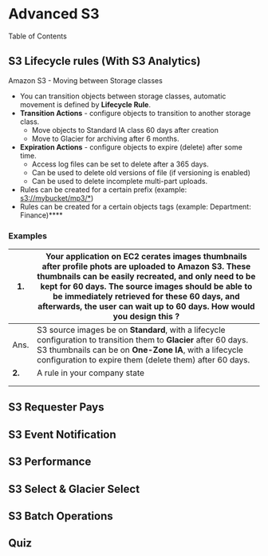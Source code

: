 # Advanced S3 

Table of Contents

## S3 Lifecycle rules (With S3 Analytics)

Amazon S3 - Moving between Storage classes

- You can transition objects between storage classes, automatic movement is defined by **Lifecycle Rule**.
- **Transition Actions** - configure objects to transition to another storage class.
  - Move objects to Standard IA class 60 days after creation
  - Move to Glacier for archiving after 6 months.
- **Expiration Actions** - configure objects to expire (delete) after some time.
  - Access log files can be set to delete after a 365 days.
  - Can be used to delete old versions of file (if versioning is enabled)
  - Can be used to delete incomplete multi-part uploads.
- Rules can be created for a certain prefix (example: [s3://mybucket/mp3/*]()) 
- Rules can be created for a certain objects tags (example: Department: Finance)****

### Examples

| 1.     | Your application on EC2 cerates images thumbnails after profile phots are uploaded to Amazon S3. These thumbnails can be easily recreated, and only need to be kept for 60 days. The source images should be able to be immediately retrieved for these 60 days, and afterwards, the user can wait up to 60 days. How would you design this ? |
| ------ | ------------------------------------------------------------ |
| Ans.   | S3 source images be on **Standard**, with a lifecycle configuration to transition them to **Glacier** after 60 days.<br />S3 thumbnails can be on **One-Zone IA**, with a lifecycle configuration to expire them (delete them) after 60 days. |
| **2.** | A rule in your company state                                 |
|        |                                                              |
|        |                                                              |



## S3 Requester Pays

## S3 Event Notification

## S3 Performance

## S3 Select & Glacier Select

## S3 Batch Operations

## Quiz

